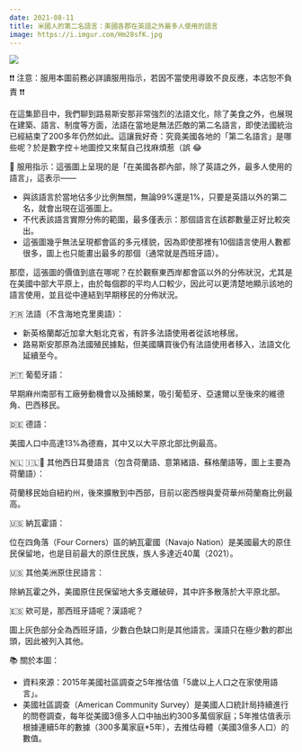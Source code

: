```yaml
---
date: 2021-08-11
title: 米國人的第二名語言：美國各郡在英語之外最多人使用的語言
image: https://i.imgur.com/Hm28sfK.jpg
---
```


![](https://i.imgur.com/Hm28sfK.jpg)

❗❗ 注意：服用本圖前務必詳讀服用指示，若因不當使用導致不良反應，本店恕不負責 ❗❗

在這集節目中，我們聊到路易斯安那非常強烈的法語文化，除了美食之外，也展現在建築、語言、制度等方面，法語在當地是無法匹敵的第二名語言，即使法國統治已經結束了200多年仍然如此。這讓我好奇：究竟美國各地的「第二名語言」是哪些呢？於是數字控＋地圖控又來幫自己找麻煩惹（誤 😂

🛑 服用指示：這張圖上呈現的是「在美國各郡內部，除了英語之外，最多人使用的語言」，這表示——

* 與該語言於當地佔多少比例無關，無論99%還是1%，只要是英語以外的第二名，就會出現在這張圖上。
* 不代表該語言實際分佈的範圍，最多僅表示：那個語言在該郡數量正好比較突出。
* 這張圖幾乎無法呈現都會區的多元樣貌，因為即使那裡有10個語言使用人數都很多，圖上也只能畫出最多的那個（通常就是西班牙語）。

那麼，這張圖的價值到底在哪呢？在於觀察東西岸都會區以外的分佈狀況，尤其是在美國中部大平原上，由於每個郡的平均人口較少，因此可以更清楚地顯示該地的語言使用，並且從中連結到早期移民的分佈狀況。

🇫🇷 法語（不含海地克里奧語）：

- 新英格蘭鄰近加拿大魁北克省，有許多法語使用者從該地移居。
- 路易斯安那原為法國殖民據點，但美國購買後仍有法語使用者移入，法語文化延續至今。

🇵🇹 葡萄牙語：

早期麻州南部有工廠勞動機會以及捕鯨業，吸引葡萄牙、亞速爾以至後來的維德角、巴西移民。

🇩🇪 德語：

美國人口中高達13%為德裔，其中又以大平原北部比例最高。

🇳🇱 🇮🇱🏴󠁧󠁢󠁳󠁣󠁴󠁿 其他西日耳曼語言（包含荷蘭語、意第緒語、蘇格蘭語等，圖上主要為荷蘭語）：

荷蘭移民始自紐約州，後來擴散到中西部，目前以密西根與愛荷華州荷蘭裔比例最高。

🇺🇸 納瓦霍語：

位在四角落（Four Corners）區的納瓦霍國（Navajo Nation）是美國最大的原住民保留地，也是目前最大的原住民族，族人多達近40萬（2021）。

🇺🇸 其他美洲原住民語言：

除納瓦霍之外，美國原住民保留地大多支離破碎，其中許多散落於大平原北部。

🇪🇸 欸可是，那西班牙語呢？漢語呢？

圖上灰色部分全為西班牙語，少數白色缺口則是其他語言。漢語只在極少數的郡出頭，因此被列入其他。

📚 關於本圖：

* 資料來源：2015年美國社區調查之5年推估值「5歲以上人口之在家使用語言」。
* 美國社區調查（American Community Survey）是美國人口統計局持續進行的問卷調查，每年從美國3億多人口中抽出約300多萬個家庭；5年推估值表示根據連續5年的數據（300多萬家庭*5年），去推估母體（美國3億多人口）的數值。